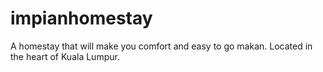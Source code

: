 # impianhomestay
A homestay that will make you comfort and easy to go makan. Located in the heart of Kuala Lumpur.
